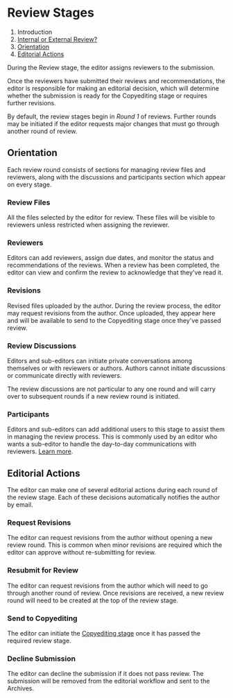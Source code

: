 # Review Stages

1. Introduction
2. [Internal or External Review?](review.md#internal-or-external)
3. [Orientation](review.md#orientation)
4. [Editorial Actions](review.md#editorial-actions)

During the Review stage, the editor assigns reviewers to the submission.

Once the reviewers have submitted their reviews and recommendations, the editor is responsible for making an editorial decision, which will determine whether the submission is ready for the Copyediting stage or requires further revisions.

By default, the review stages begin in *Round 1* of reviews. Further rounds may be initiated if the editor requests major changes that must go through another round of review.

## <a name="orientation"></a>Orientation

Each review round consists of sections for managing review files and reviewers, along with the discussions and participants section which appear on every stage.

### <a name="review-files"></a>Review Files
All the files selected by the editor for review. These files will be visible to reviewers unless restricted when assigning the reviewer.

### <a name="reviewers"></a>Reviewers
Editors can add reviewers, assign due dates, and monitor the status and recommendations of the reviews. When a review has been completed, the editor can view and confirm the review to acknowledge that they've read it.

### <a name="revisions"></a>Revisions
Revised files uploaded by the author. During the review process, the editor may request revisions from the author. Once uploaded, they appear here and will be available to send to the Copyediting stage once they've passed review.

### <a name="discussions"></a>Review Discussions
Editors and sub-editors can initiate private conversations among themselves or with reviewers or authors. Authors cannot initiate discussions or communicate directly with reviewers.

The review discussions are not particular to any one round and will carry over to subsequent rounds if a new review round is initiated.

### <a name="participants"></a>Participants
Editors and sub-editors can add additional users to this stage to assist them in managing the review process. This is commonly used by an editor who wants a sub-editor to handle the day-to-day communications with reviewers. [Learn more](../editorial-workflow.md#participants).

## <a name="editorial-actions"></a>Editorial Actions
The editor can make one of several editorial actions during each round of the review stage. Each of these decisions automatically notifies the author by email.

### <a name="request-revisions"></a>Request Revisions
The editor can request revisions from the author without opening a new review round. This is common when minor revisions are required which the editor can approve without re-submitting for  review.

### <a name="new-review"></a>Resubmit for Review
The editor can request revisions from the author which will need to go through another round of review. Once revisions are received, a new review round will need to be created at the top of the review stage.

### <a name="copyediting"></a>Send to Copyediting
The editor can initiate the [Copyediting stage](copyediting.md) once it has passed the required review stage.

### <a name="decline"></a>Decline Submission
The editor can decline the submission if it does not pass review. The submission will be removed from the editorial workflow and sent to the Archives.
